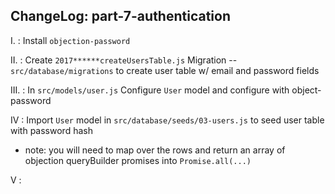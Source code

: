 ChangeLog: part-7-authentication
-------------------------
I.    : Install `objection-password`

II.   : Create  `2017******createUsersTable.js` Migration --`src/database/migrations` to create user table w/ email and password fields

III.   : In `src/models/user.js` Configure `User` model and configure with object-password

IV     : Import `User` model in `src/database/seeds/03-users.js` to seed user table with password hash

  + note: you will need to map over the rows and return an array of objection queryBuilder promises into `Promise.all(...)`

V      : 
